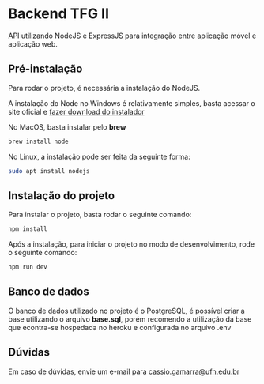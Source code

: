 # Backend TFG II

API utilizando NodeJS e ExpressJS para integração entre aplicação móvel e aplicação web.

## Pré-instalação

Para rodar o projeto, é necessária a instalação do NodeJS.

A instalação do Node no Windows é relativamente simples, basta acessar o site oficial e [fazer download do instalador](https://nodejs.org/en/download/)

No MacOS, basta instalar pelo **brew**
```bash
brew install node
```
No Linux, a instalação pode ser feita da seguinte forma:
```bash
sudo apt install nodejs
```

## Instalação do projeto

Para instalar o projeto, basta rodar o seguinte comando:
```bash
npm install
```

Após a instalação, para iniciar o projeto no modo de desenvolvimento, rode o seguinte comando:
```bash
npm run dev
```

## Banco de dados
O banco de dados utilizado no projeto é o PostgreSQL, é possível criar a base utilizando o arquivo **base.sql**,
porém recomendo a utilização da base que econtra-se hospedada no heroku e configurada no arquivo .env

## Dúvidas
Em caso de dúvidas, envie um e-mail para [cassio.gamarra@ufn.edu.br](mailto:cassio.gamarra@ufn.edu.br) 